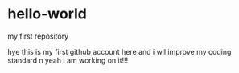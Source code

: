 # hello-world
my first repository 


hye this is my first github account here and i wll improve  my coding standard n  yeah i am working on it!!!
